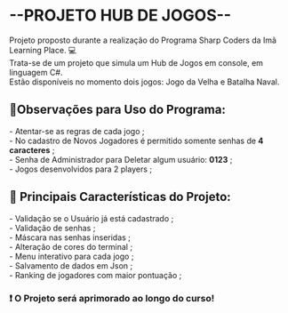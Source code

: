 <h1>--PROJETO HUB DE JOGOS--</h1>
Projeto proposto durante a realização do Programa Sharp Coders da Imã Learning Place.
💻<br>
Trata-se de um projeto que simula um Hub de Jogos em console, em linguagem C#. <br>
Estão disponíveis no momento dois jogos: Jogo da Velha e Batalha Naval.

<h2>🚦Observações para Uso do Programa:</h2>
- Atentar-se as regras de cada jogo ;<br>
- No cadastro de Novos Jogadores é permitido somente senhas de <b>4 caracteres</b> ;<br>
- Senha de Administrador para Deletar algum usuário: <b>0123</b> ;<br>
- Jogos desenvolvidos para 2 players ; <br>

<h2>📌 Principais Características do Projeto:</h2>
- Validação se o Usuário já está cadastrado ; <br>
- Validação de senhas ; <br>
- Máscara nas senhas inseridas ;<br>
- Alteração de cores do terminal ;<br>
- Menu interativo para cada jogo ; <br>
- Salvamento de dados em Json ; <br>
- Ranking de jogadores com maior pontuação ;<br>

<b><h3> ❗ O Projeto será aprimorado ao longo do curso! </h3>

<br>

<br>
